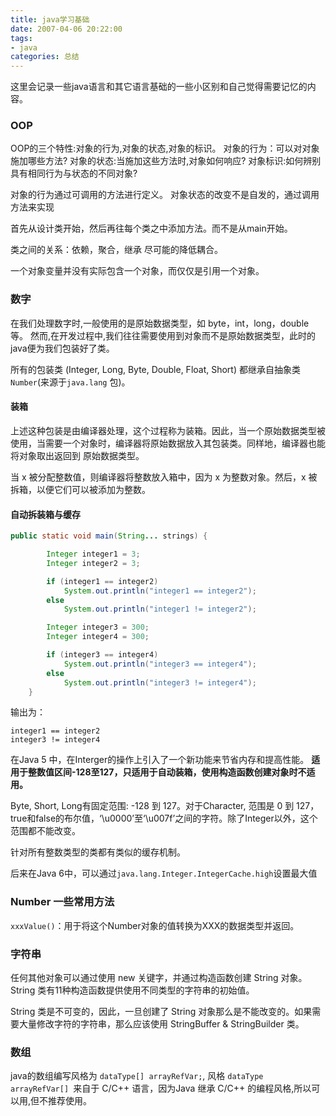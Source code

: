 ```yaml
---
title: java学习基础
date: 2007-04-06 20:22:00
tags: 
- java
categories: 总结
---
```


这里会记录一些java语言和其它语言基础的一些小区别和自己觉得需要记忆的内容。

### OOP

OOP的三个特性:对象的行为,对象的状态,对象的标识。
对象的行为：可以对对象施加哪些方法?
对象的状态:当施加这些方法时,对象如何响应?
对象标识:如何辨别具有相同行为与状态的不同对象?

对象的行为通过可调用的方法进行定义。
对象状态的改变不是自发的，通过调用方法来实现

首先从设计类开始，然后再往每个类之中添加方法。而不是从main开始。

类之间的关系：依赖，聚合，继承
尽可能的降低耦合。

一个对象变量并没有实际包含一个对象，而仅仅是引用一个对象。

### 数字
在我们处理数字时,一般使用的是原始数据类型，如 byte，int，long，double 等。
然而,在开发过程中,我们往往需要使用到对象而不是原始数据类型，此时的java便为我们包装好了类。

所有的包装类 (Integer, Long, Byte, Double, Float, Short) 都继承自抽象类 `Number`(来源于`java.lang` 包)。

#### 装箱

上述这种包装是由编译器处理，这个过程称为装箱。因此，当一个原始数据类型被使用，当需要一个对象时，编译器将原始数据放入其包装类。同样地，编译器也能将对象取出返回到
原始数据类型。

当 x 被分配整数值，则编译器将整数放入箱中，因为 x 为整数对象。然后，x 被拆箱，以便它们可以被添加为整数。

#### 自动拆装箱与缓存

```java
public static void main(String... strings) {

        Integer integer1 = 3;
        Integer integer2 = 3;

        if (integer1 == integer2)
            System.out.println("integer1 == integer2");
        else
            System.out.println("integer1 != integer2");

        Integer integer3 = 300;
        Integer integer4 = 300;

        if (integer3 == integer4)
            System.out.println("integer3 == integer4");
        else
            System.out.println("integer3 != integer4");
    }

```

输出为：

```
integer1 == integer2
integer3 != integer4
```
在Java 5 中，在Interger的操作上引入了一个新功能来节省内存和提高性能。
**适用于整数值区间-128至127，只适用于自动装箱，使用构造函数创建对象时不适用。**

Byte, Short, Long有固定范围: -128 到 127。对于Character, 范围是 0 到 127，true和false的布尔值，‘\u0000’至‘\u007f’之间的字符。除了Integer以外，这个范围都不能改变。

针对所有整数类型的类都有类似的缓存机制。

后来在Java 6中，可以通过`java.lang.Integer.IntegerCache.high`设置最大值


### Number 一些常用方法
`xxxValue()`：用于将这个Number对象的值转换为XXX的数据类型并返回。

### 字符串

任何其他对象可以通过使用 new 关键字，并通过构造函数创建 String 对象。 String 类有11种构造函数提供使用不同类型的字符串的初始值。

String 类是不可变的，因此，一旦创建了 String 对象那么是不能改变的。如果需要大量修改字符的字符串，那么应该使用 StringBuffer & StringBuilder 类。


### 数组
java的数组编写风格为 `dataType[] arrayRefVar;`, 风格 `dataType arrayRefVar[] `来自于 C/C++ 语言，因为Java 继承 C/C++ 的编程风格,所以可以用,但不推荐使用。 

